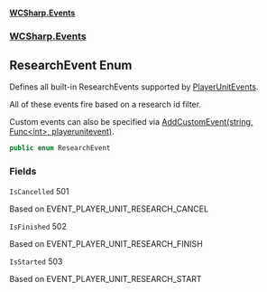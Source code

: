 #### [WCSharp.Events](index.md 'index')
### [WCSharp.Events](WCSharp.Events.md 'WCSharp.Events')

## ResearchEvent Enum

Defines all built-in ResearchEvents supported by [PlayerUnitEvents](WCSharp.Events.PlayerUnitEvents.md 'WCSharp.Events.PlayerUnitEvents').  
  
All of these events fire based on a research id filter.  
  
Custom events can also be specified via [AddCustomEvent(string, Func&lt;int&gt;, playerunitevent)](WCSharp.Events.PlayerUnitEvents.AddCustomEvent(string,System.Func_int_,War3Api.Common.playerunitevent).md 'WCSharp.Events.PlayerUnitEvents.AddCustomEvent(string, System.Func<int>, War3Api.Common.playerunitevent)').

```csharp
public enum ResearchEvent
```
### Fields

<a name='WCSharp.Events.ResearchEvent.IsCancelled'></a>

`IsCancelled` 501

Based on EVENT_PLAYER_UNIT_RESEARCH_CANCEL

<a name='WCSharp.Events.ResearchEvent.IsFinished'></a>

`IsFinished` 502

Based on EVENT_PLAYER_UNIT_RESEARCH_FINISH

<a name='WCSharp.Events.ResearchEvent.IsStarted'></a>

`IsStarted` 503

Based on EVENT_PLAYER_UNIT_RESEARCH_START